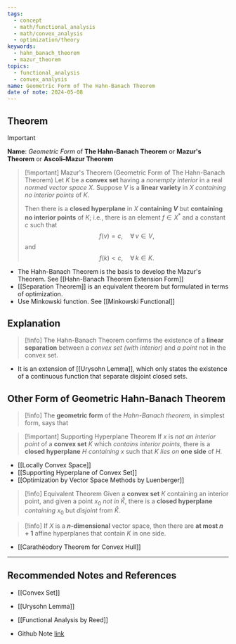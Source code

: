 ```yaml
---
tags:
  - concept
  - math/functional_analysis
  - math/convex_analysis
  - optimization/theory
keywords:
  - hahn_banach_theorem
  - mazur_theorem
topics:
  - functional_analysis
  - convex_analysis
name: Geometric Form of The Hahn-Banach Theorem
date of note: 2024-05-08
---
```


## Theorem

>[!important]
>**Name**:   *Geometric Form* of **The Hahn-Banach Theorem** or **Mazur's Theorem** or **Ascoli–Mazur Theorem**

>[!important] Mazur's Theorem (Geometric Form of The Hahn-Banach Theorem)
>Let $K$ be a **convex set** having a *nonempty interior* in a real *normed vector space* $X$. Suppose $V$ is a **linear variety** in $X$ *containing no interior points* of $K$. 
>
>Then there is a **closed hyperplane** in $X$ **containing $V$** but **containing no interior points** of $K$; i.e., there is an element $f \in X^{*}$ and a constant $c$ such that 
>$$
>f(v) = c, \quad \forall\, v \in V,
>$$
>and 
>$$
>f(k) < c, \quad \forall\, k \in K.
>$$

- The Hahn-Banach Theorem is the basis to develop the Mazur's Theorem. See [[Hahn-Banach Theorem Extension Form]]
- [[Separation Theorem]] is an equivalent theorem but formulated in terms of optimization. 
- Use Minkowski function. See [[Minkowski Functional]]


## Explanation

>[!info]
>The Hahn-Banach Theorem confirms the existence of a **linear separation** between a *convex set (with interior)* and *a point* not in the convex set.

- It is an extension of [[Urysohn Lemma]], which only states the existence of a continuous function that separate disjoint closed sets.

## Other Form of Geometric Hahn-Banach Theorem

>[!info]
>The **geometric form** of the *Hahn-Banach theorem*, in simplest form, says that 

>[!important] Supporting Hyperplane Theorem
>If $x$ is *not an interior point* of a **convex set** $K$ which *contains interior points*, there is a **closed hyperplane** $H$ *containing* $x$ such that $K$ *lies on* **one side** of $H$.

- [[Locally Convex Space]]
- [[Supporting Hyperplane of Convex Set]]
- [[Optimization by Vector Space Methods by Luenberger]]


>[!info] Equivalent Theorem
>Given a **convex set** $K$ containing an interior point, and given a point $x_0$ *not in* $\mathring{K}$, there is a **closed hyperplane** *containing* $x_0$ but *disjoint* from $\mathring{K}$.


>[!info]
>If $X$ is a **$n$-dimensional** vector space, then there are **at most $n+1$** affine hyperplanes that contain $K$ in one side.

- [[Carathéodory Theorem for Convex Hull]]



-----------
##  Recommended Notes and References

- [[Convex Set]]
- [[Urysohn Lemma]]

- [[Functional Analysis by Reed]]

- Github Note [link](https://github.com/TianpeiLuke/SelfStudyNotes/tree/master/self-study/probability_and_measure_theory)